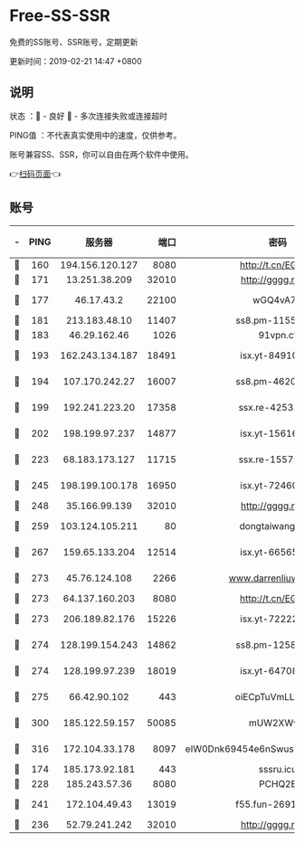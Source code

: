 # Free-SS-SSR

免费的SS账号、SSR账号，定期更新

更新时间：2019-02-21 14:47 +0800

## 说明

状态     ：🙂 - 良好 🙁 - 多次连接失败或连接超时

PING值   ：不代表真实使用中的速度，仅供参考。

账号兼容SS、SSR，你可以自由在两个软件中使用。

👉[扫码页面](https://liesauer.github.io/free-ss-ssr.github.io/)👈

## 账号

|-|PING|服务器|端口|密码|加密方式|区域|
|:----:|:----:|:-----:|-----:|:----:|:----:|:----:|
|🙂|160|194.156.120.127|8080|http://t.cn/EGJIyrl|rc4-md5|RU|
|🙂|171|13.251.38.209|32010|http://gggg.rocks|chacha20|SG|
|🙂|177|46.17.43.2|22100|wGQ4vA7D|aes-256-gcm|RU|
|🙂|181|213.183.48.10|11407|ss8.pm-11550642|rc4-md5|RU|
|🙂|183|46.29.162.46|1026|91vpn.cf|rc4-md5|RU|
|🙂|193|162.243.134.187|18491|isx.yt-84910823|aes-256-cfb|US|
|🙂|194|107.170.242.27|16007|ss8.pm-46207230|aes-256-cfb|US|
|🙂|199|192.241.223.20|17358|ssx.re-42531129|aes-256-cfb|US|
|🙂|202|198.199.97.237|14877|isx.yt-15616961|aes-256-cfb|US|
|🙂|223|68.183.173.127|11715|ssx.re-15575310|aes-256-cfb|US|
|🙂|245|198.199.100.178|16950|isx.yt-72460232|aes-256-cfb|US|
|🙂|248|35.166.99.139|32010|http://gggg.rocks|chacha20|US|
|🙂|259|103.124.105.211|80|dongtaiwang.com|aes-256-cfb|US|
|🙂|267|159.65.133.204|12514|isx.yt-66565507|aes-256-cfb|SG|
|🙂|273|45.76.124.108|2266|www.darrenliuwei.com|aes-256-cfb|AU|
|🙂|273|64.137.160.203|8080|http://t.cn/EGJIyrl|rc4-md5|CA|
|🙂|273|206.189.82.176|15226|isx.yt-72222677|aes-256-cfb|SG|
|🙂|274|128.199.154.243|14862|ss8.pm-12583893|aes-256-cfb|SG|
|🙂|274|128.199.97.239|18019|isx.yt-64708187|aes-256-cfb|SG|
|🙂|275|66.42.90.102|443|oiECpTuVmLLxk4Ts|aes-256-cfb|US|
|🙂|300|185.122.59.157|50085|mUW2XWw8|aes-256-cfb|GB|
|🙂|316|172.104.33.178|8097|eIW0Dnk69454e6nSwuspv9DmS201tQ0D|aes-256-cfb|SG|
|🙂|174|185.173.92.181|443|sssru.icu|rc4-md5|RU|
|🙂|228|185.243.57.36|8080|PCHQ2E|rc4-md5|US|
|🙂|241|172.104.49.43|13019|f55.fun-26915398|aes-256-cfb|SG|
|🙁|236|52.79.241.242|32010|http://gggg.rocks|chacha20|KR|
